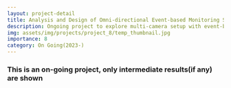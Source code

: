 ```yaml
---
layout: project-detail
title: Analysis and Design of Omni-directional Event-based Monitoring System
description: Ongoing project to explore multi-camera setup with event-based sensors. Including interface PCB board design, image statiching and objection detection on edge(Nvidia Jetson AGX Orin)
img: assets/img/projects/project_8/temp_thumbnail.jpg
importance: 8
category: On Going(2023-)
---
```

<h3 class="card-title"><span class="font-weight-bold">This is an on-going project, only intermediate results(if any) are shown</span></h3>
